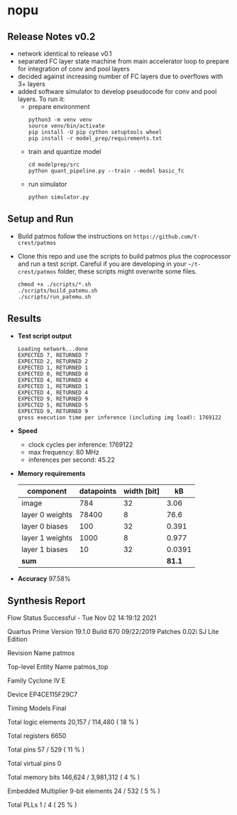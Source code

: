 # nopu

## Release Notes v0.2

- network identical to release v0.1
- separated FC layer state machine from main accelerator loop to prepare for integration of conv and pool layers
- decided against increasing number of FC layers due to overflows with 3+ layers
- added software simulator to develop pseudocode for conv and pool layers. To run it:
    - prepare environment
        ```
        python3 -m venv venv
        source venv/bin/activate
        pip install -U pip cython setuptools wheel
        pip install -r model_prep/requirements.txt
        ```
    - train and quantize model
        ```
        cd modelprep/src
        python quant_pipeline.py --train --model basic_fc
        ```
    - run simulator
        ```
        python simulator.py
        ```

## Setup and Run

- Build patmos
follow the instructions on `https://github.com/t-crest/patmos`

- Clone this repo and use the scripts to build patmos plus the coprocessor and run a test script.
  Careful if you are developing in your `~/t-crest/patmos` folder, these scripts might overwrite some files. 
    ```
    chmod +x ./scripts/*.sh
    ./scripts/build_patemu.sh
    ./scripts/run_patemu.sh
    ```

## Results

- **Test script output**
    ```
    Loading network...done
    EXPECTED 7, RETURNED 7
    EXPECTED 2, RETURNED 2
    EXPECTED 1, RETURNED 1
    EXPECTED 0, RETURNED 0
    EXPECTED 4, RETURNED 4
    EXPECTED 1, RETURNED 1
    EXPECTED 4, RETURNED 4
    EXPECTED 9, RETURNED 9
    EXPECTED 5, RETURNED 5
    EXPECTED 9, RETURNED 9
    gross execution time per inference (including img load): 1769122
    ```
- **Speed**
    - clock cycles per inference: 1769122
    - max frequency: 80 MHz
    - inferences per second: 45.22

- **Memory requirements**

    | component         | datapoints     | width [bit] | kB |
    |--------------|-----------|------------| --- |
    | image | 784      | 32        | 3.06
    | layer 0 weights      | 78400  | 8       | 76.6
    | layer 0 biases      | 100  | 32       | 0.391
    | layer 1 weights      | 1000  | 8       | 0.977
    | layer 1 biases      | 10  | 32       | 0.0391
    | **sum** | | | **81.1**

- **Accuracy**
97.58%

## Synthesis Report

Flow Status	Successful - Tue Nov 02 14:19:12 2021

Quartus Prime Version	19.1.0 Build 670 09/22/2019 Patches 0.02i SJ Lite Edition

Revision Name	patmos

Top-level Entity Name	patmos_top

Family	Cyclone IV E

Device	EP4CE115F29C7

Timing Models	Final

Total logic elements	20,157 / 114,480 ( 18 % )

Total registers	6650

Total pins	57 / 529 ( 11 % )

Total virtual pins	0

Total memory bits	146,624 / 3,981,312 ( 4 % )

Embedded Multiplier 9-bit elements	24 / 532 ( 5 % )

Total PLLs	1 / 4 ( 25 % )
